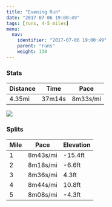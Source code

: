 ```yaml
---
title: "Evening Run"
date: "2017-07-06 19:00:49"
tags: [runs, 4-5 miles]
menu:
  nav:
    identifier: "2017-07-06 19:00:49"
    parent: "runs"
    weight: 130
---
```


### Stats

| Distance | Time | Pace |
|----------|------|------|
|4.35mi|37m14s|8m33s/mi|

<img src='https://maps.googleapis.com/maps/api/staticmap?maptype=roadmap&path=enc:owjeIxgvLaAmBmJRwAdJh@lPwAxKLhFrBv@gAtDxFlWnJ|RLlHxC~IhF|GrDVvIfOrFtP|H~i@]nA[}Bl@`\Kk\_Fa]cIw[cKcP{CYgF{FqEuX_FyFaF_NgCcRrAmA}AwA|@gBG{WjB}BZoQbA`ADhGSiG&key=AIzaSyC1MId7bFpkLXNAaYhBSTb8jLyiSqzbDtM&size=800x800&markers=color:yellow|label:S|53.47208,-2.24909&markers=color:green|label:F|53.473639999999975,-2.2486300000000004'>

### Splits

| Mile | Pace | Elevation |
|------|------|-----------|
|1|8m43s/mi|-15.4ft|
|2|8m18s/mi|-6.6ft|
|3|8m36s/mi|4.3ft|
|4|8m44s/mi|10.8ft|
|5|8m08s/mi|-4.3ft|
